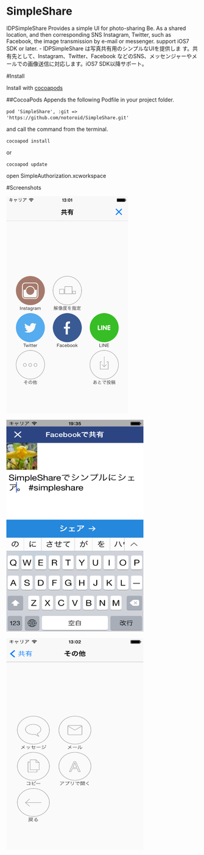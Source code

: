 SimpleShare
===========

IDPSimpleShare Provides a simple UI for photo-sharing  Be. As a shared location, and then corresponding SNS Instagram, Twitter, such as Facebook, the image transmission by e-mail or messenger. support iOS7 SDK or later. - IDPSimpleShare は写真共有用のシンプルなUIを提供しま す。共有先として、Instagram、Twitter、Facebook などのSNS、メッセンジャーやメールでの画像送信に対応します。iOS7 SDK以降サポート。

#Install

Install with [cocoapods](http://cocoapods.org/)


##CocoaPods
Appends the following Podfile in your project folder.
```
pod 'SimpleShare', :git => 'https://github.com/notoroid/SimpleShare.git'
```

and call the command from the terminal.


```
cocoapod install
```

or 

```
cocoapod update
```
open SimpleAuthorization.xcworkspace


#Screenshots

<img src="https://raw.githubusercontent.com/notoroid/SimpleShare/master/Screenshots/ss00.png" style="width: 320px; height: 568px;" alt="SimpleAuthorization" /></a>

<img src="https://raw.githubusercontent.com/notoroid/SimpleShare/master/Screenshots/ss01.png" style="width: 360px; height: 554px;" alt="SimpleAuthorization" /></a>

<img src="https://raw.githubusercontent.com/notoroid/SimpleShare/master/Screenshots/ss02.png" style="width: 360px; height: 554px;" alt="SimpleAuthorization" /></a>

